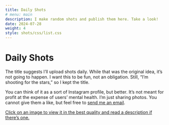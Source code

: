 ```yaml
---
title: Daily Shots
# menu: main
description: I make random shots and publish them here. Take a look!
date: 2024-07-28
weight: 4
style: shots/css/list.css
---
```


# Daily Shots

The title suggests I’ll upload shots daily. While that was the original idea, it’s not going to happen. I want this to be fun, not an obligation. Still, “I’m shooting for the stars,” so I kept the title.

You can think of it as a sort of Instagram profile, but better. It’s not meant for profit at the expense of users’ mental health. I’m just sharing photos. You cannot give them a like, but feel free to <a href="mailto: {{< param author.email >}}">send me an email</a>.

<u>Click on an image to view it in the best quality and read a description if there’s one.</u>
